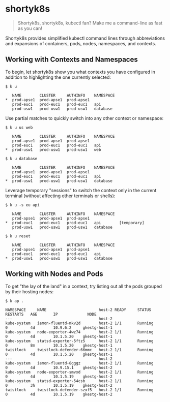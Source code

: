 # shortyk8s

> Shortyk8s, shortyk8s, kubectl fan?
> Make me a command-line as fast as you can!

Shortyk8s provides simplified kubectl command lines through abbreviations and expansions of
containers, pods, nodes, namespaces, and contexts.

## Working with Contexts and Namespaces

To begin, let shortyk8s show you what contexts you have configured in addition to highlighting the
one currently selected:

``` shell
$ k u

   NAME        CLUSTER     AUTHINFO    NAMESPACE
*  prod-apse1  prod-apse1  prod-apse1
   prod-euc1   prod-euc1   prod-euc1   api
   prod-usw1   prod-usw1   prod-usw1   database
```

Use partial matches to quickly switch into any other context or namespace:

``` shell
$ k u us web

   NAME        CLUSTER     AUTHINFO    NAMESPACE
   prod-apse1  prod-apse1  prod-apse1
   prod-euc1   prod-euc1   prod-euc1   api
*  prod-usw1   prod-usw1   prod-usw1   web

$ k u database

   NAME        CLUSTER     AUTHINFO    NAMESPACE
   prod-apse1  prod-apse1  prod-apse1
   prod-euc1   prod-euc1   prod-euc1   api
*  prod-usw1   prod-usw1   prod-usw1   database
```

Leverage temporary "sessions" to switch the context only in the current terminal (without affecting
other terminals or shells):

``` shell
$ k u -s eu api

   NAME        CLUSTER     AUTHINFO    NAMESPACE
   prod-apse1  prod-apse1  prod-apse1
*  prod-euc1   prod-euc1   prod-euc1   api        [temporary]
   prod-usw1   prod-usw1   prod-usw1   database

$ k u reset

   NAME        CLUSTER     AUTHINFO    NAMESPACE
   prod-apse1  prod-apse1  prod-apse1
   prod-euc1   prod-euc1   prod-euc1   api
*  prod-usw1   prod-usw1   prod-usw1   database
```

## Working with Nodes and Pods

To get "the lay of the land" in a context, try listing out all the pods grouped by their hosting
nodes:

``` shell
$ k ap .

NAMESPACE     NAME                       host-2 READY     STATUS        RESTARTS   AGE       IP             NODE
---                                      host-2
kube-system   iemon-fluentd-mkv2d        host-2 1/1       Running       0          4d        10.9.6.2     gkestg-host-1
kube-system   node-exporter-4wz74        host-2 1/1       Running       0          4d        10.1.5.20    gkestg-host-1
kube-system   statsd-exporter-5ftz5      host-2 1/1       Running       0          8m        10.1.5.20    gkestg-host-1
twistlock     twistlock-defender-66mmc   host-2 1/1       Running       0          4d        10.1.5.20    gkestg-host-1
---                                      host-2
kube-system   iemon-fluentd-8gggz        host-2 1/1       Running       0          4d        10.9.15.1    gkestg-host-2
kube-system   node-exporter-smvxd        host-2 1/1       Running       0          4d        10.1.5.19    gkestg-host-2
kube-system   statsd-exporter-54csb      host-2 1/1       Running       0          3h        10.1.5.19    gkestg-host-2
twistlock     twistlock-defender-szxf5   host-2 1/1       Running       0          4d        10.1.5.19    gkestg-host-2
```
